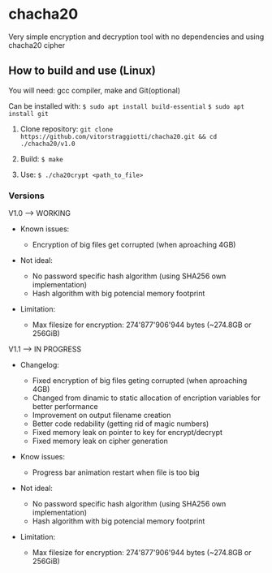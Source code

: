# chacha20
Very simple encryption and decryption tool with no dependencies and using chacha20 cipher

## How to build and use (Linux)
You will need: gcc compiler, make and Git(optional)

Can be installed with:
`$ sudo apt install build-essential`
`$ sudo apt install git`

1) Clone repository: `git clone https://github.com/vitorstraggiotti/chacha20.git && cd ./chacha20/v1.0`

2) Build: `$ make`

3) Use: `$ ./cha20crypt <path_to_file>`

### Versions
V1.0 --> WORKING
 - Known issues:
   * Encryption of big files get corrupted (when aproaching 4GB)

 - Not ideal:
   * No password specific hash algorithm (using SHA256 own implementation)
   * Hash algorithm with big potencial memory footprint

 - Limitation:
   * Max filesize for encryption: 274'877'906'944 bytes (~274.8GB or 256GiB)

V1.1 --> IN PROGRESS
 - Changelog:
   * Fixed encryption of big files geting corrupted (when aproaching 4GB)
   * Changed from dinamic to static allocation of encription variables for better performance
   * Improvement on output filename creation
   * Better code redability (getting rid of magic numbers)
   * Fixed memory leak on pointer to key for encrypt/decrypt
   * Fixed memory leak on cipher generation

 - Know issues:
   * Progress bar animation restart when file is too big

 - Not ideal:
   * No password specific hash algorithm (using SHA256 own implementation)
   * Hash algorithm with big potencial memory footprint

 - Limitation:
   * Max filesize for encryption: 274'877'906'944 bytes (~274.8GB or 256GiB)
